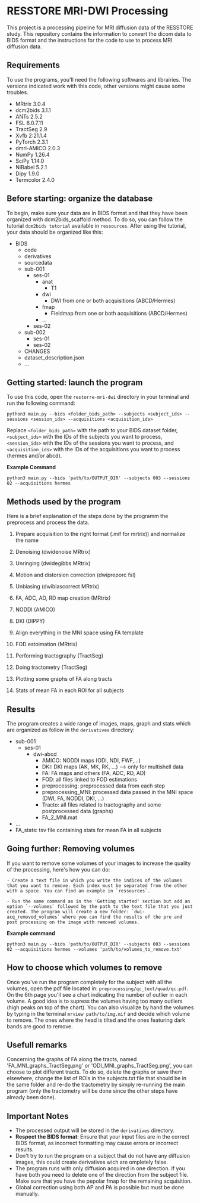 # RESSTORE MRI-DWI Processing

This project is a processing pipeline for MRI diffusion data of the RESSTORE study. This repository contains the information to convert the dicom data to BIDS format and the instructions for the code to use to process MRI diffusion data.


## Requirements

To use the programs, you'll need the following softwares and librairies. The versions indicated work with this code, other versions might cause some troubles. 
- MRtrix 3.0.4
- dcm2bids 3.1.1
- ANTs 2.5.2
- FSL 6.0.7.11
- TractSeg 2.9
- Xvfb 2:21.1.4
- PyTorch 2.3.1
- dmri-AMICO 2.0.3
- NumPy 1.26.4
- SciPy 1.14.0
- NiBabel 5.2.1
- Dipy 1.9.0
- Termcolor 2.4.0


## Before starting: organize the database

To begin, make sure your data are in BIDS format and that they have been organized with dcm2bids_scaffold method. To do so, you can follow the tutorial `dcm2bids tutorial` available in `ressources`. After using the tutorial, your data should be organized like this:

- BIDS
  - code
  - derivatives
  - sourcedata
  - sub-001
    - ses-01
      - anat
        - T1
      - dwi
        - DWI from one or both acquisitions (ABCD/Hermes)
      - fmap
        - Fieldmap from one or both acquisitions (ABCD/Hermes)
      - ...
    - ses-02
  - sub-002
    - ses-01
    - ses-02
  - CHANGES
  - dataset_description.json
  - ...




## Getting started: launch the program 

To use this code, open the `restorre-mri-dwi` directory in your terminal and run the following command:
```
python3 main.py --bids <folder_bids_path> --subjects <subject_ids> --sessions <session_ids> --acquisitions <acquisition_ids>
```
Replace `<folder_bids_path>` with the path to your BIDS dataset folder, `<subject_ids>` with the IDs of the subjects you want to process, `<session_ids>` with the IDs of the sessions you want to process, and `<acquisition_ids>` with the IDs of the acquisitions you want to process (hermes and/or abcd).

**Example Command**
```
python3 main.py --bids 'path/to/OUTPUT_DIR' --subjects 003 --sessions 02 --acquisitions hermes
```



## Methods used by the program

Here is a brief explanation of the steps done by the programm the preprocess and process the data.

1) Prepare acquisition to the right format (.mif for mrtrix)) and normalize the name 

2) Denoising (dwidenoise MRtrix)
3) Unringing (dwidegibbs MRtrix)
4) Motion and distorsion correction (dwipreporc fsl)
4) Unbiasing (dwibiascorrect MRtrix)
5) FA, ADC, AD, RD map creation (MRtrix)
6) NODDI (AMICO)
7) DKI (DIPPY)
8) Align everything in the MNI space using FA template
9) FOD estoimation (MRtrix)
10) Performing tractography (TractSeg)
11) Doing tractometry (TractSeg) 
12) Plotting some graphs of FA along tracts 
13) Stats of mean FA in each ROI for all subjects


## Results

The program creates a wide range of images, maps, graph and stats which are organized as follow in the `derivatives` directory:

- sub-001
  - ses-01
    - dwi-abcd
        - AMICO: NODDI maps (ODI, NDI, FWF,...)
        - DKI: DKI maps (AK, MK, RK, ...) --> only for multishell data
        - FA: FA maps and others (FA, ADC, RD, AD)
        - FOD: all files linked to FOD estimations
        - preprocessing: preprocessed data from each step 
        - preprocessing_MNI: processed data passed in the MNI space (DWI, FA, NODDI, DKI, ...)
        - Tracto: all files related to tractography and some postprocessed data (graphs)
        - FA_2_MNI.mat
 - ...
 - FA_stats: tsv file containing stats for mean FA in all subjects



## Going further: Removing volumes

If you want to remove some volumes of your images to increase the quality of the processing, here's how you can do:  
  
	- Create a text file in which you write the indices of the volumes that you want to remove. Each index must be separated from the other with a space. You can find an example in `ressources`.   
	  
	- Run the same command as in the 'Getting started' section but add an option `--volumes` followed by the path to the text file that you just created. The program will create a new folder: `dwi-acq_removed_volumes` where you can find the results of the pre and post processing on the image with removed volumes.  
	
**Example command**	
```
python3 main.py --bids 'path/to/OUTPUT_DIR' --subjects 003 --sessions 02 --acquisitions hermes --volumes 'path/to/volumes_to_remove.txt'
```



## How to choose which volumes to remove

Once you've run the program completely for the subject with all the volumes, open the pdf file located in: `preprocessing/qc_text/quad/qc.pdf`. On the 6th page you'll see a chart indicating the number of outlier in each volume. A good idea is to supress the volumes having too many outliers (high peaks on top of the chart).
You can also visualize by hand the volumes by typing in the terminal `mrview path/to/img.mif` and decide which volume to remove. The ones where the head is tilted and the ones featuring dark bands are good to remove.  





## Usefull remarks

Concerning the graphs of FA along the tracts, named 'FA_MNI_graphs_TractSeg.png' or 'ODI_MNI_graphs_TractSeg.png', you can choose to plot different tracts. To do so, delete the graphs or save them elsewhere, change the list of ROIs in the subjects.txt file that should be in the same folder and re-do the tractometry by simply re-running the main program (only the tractometry will be done since the other steps have already been done).  



## Important Notes

* The processed output will be stored in the `derivatives` directory.
* **Respect the BIDS format**: Ensure that your input files are in the correct BIDS format, as incorrect formatting may cause errors or incorrect results.
* Don't try to run the program on a subject that do not have any diffusion images, this could create derivatives wich are ompletely false.
* The program runs with only diffusion acquired in one direction. If you have both you need to delete one of the direction from the subject file. Make sure that you have the pepolar fmap for the remaining acquisition.
* Global correction using both AP and PA is possible but must be done manually. 

